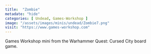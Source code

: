 ```yaml
---
title:  "Zombie"
metadate: "hide"
categories: [ Undead, Games-Workshop ]
image: "/assets/images/minis/undead/Zombie7.png"
visit: "https://www.games-workshop.com"
---
```

Games Workshop mini from the Warhammer Quest: Cursed City board game. 